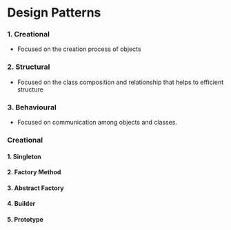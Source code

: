 # Design Patterns

### 1. Creational 
- Focused on the creation process of objects 
### 2. Structural
- Focused on the class composition and relationship that helps to efficient structure
### 3. Behavioural
- Focused on communication among objects and classes.


### Creational 
#### 1. Singleton
#### 2. Factory Method
#### 3. Abstract Factory
#### 4. Builder
#### 5. Prototype
